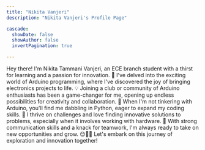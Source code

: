 ```yaml
---
title: "Nikita Vanjeri"
description: "Nikita Vanjeri's Profile Page"

cascade:
  showDate: false
  showAuthor: false
  invertPagination: true

---
```

Hey there! I'm Nikita Tammani Vanjeri, an ECE branch student with a thirst for learning and a passion for innovation. 🚀 I've delved into the exciting world of Arduino programming, where I've discovered the joy of bringing electronics projects to life. 💡 Joining a club or community of Arduino enthusiasts has been a game-changer for me, opening up endless possibilities for creativity and collaboration. 🤖 When I'm not tinkering with Arduino, you'll find me dabbling in Python, eager to expand my coding skills. 🐍 I thrive on challenges and love finding innovative solutions to problems, especially when it involves working with hardware. 🔧 With strong communication skills and a knack for teamwork, I'm always ready to take on new opportunities and grow. 😊👩‍💻 Let's embark on this journey of exploration and innovation together!